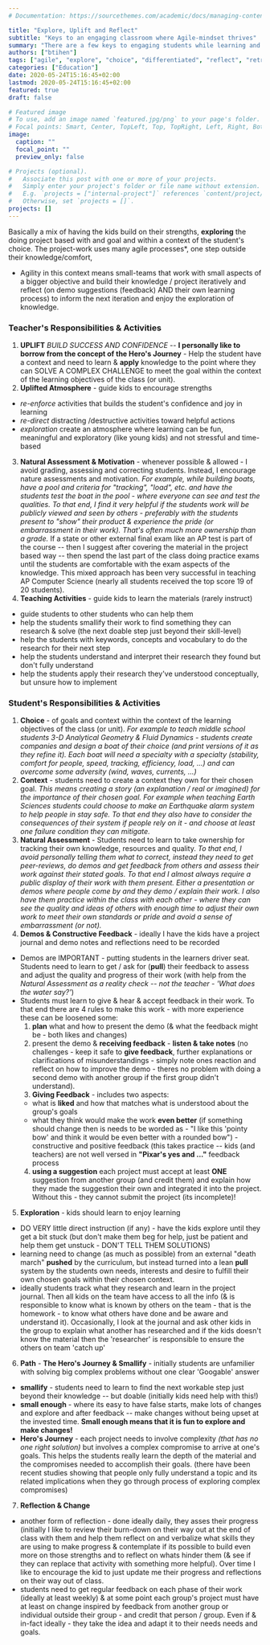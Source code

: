 ```yaml
---
# Documentation: https://sourcethemes.com/academic/docs/managing-content/

title: "Explore, Uplift and Reflect"
subtitle: "Keys to an engaging classroom where Agile-mindset thrives"
summary: "There are a few keys to engaging students while learning and enjoying their own worth as a person and learner.  While learning required materials -- within a context important to the student."
authors: ["btihen"]
tags: ["agile", "explore", "choice", "differentiated", "reflect", "retrospective", "uplift"]
categories: ["Education"]
date: 2020-05-24T15:16:45+02:00
lastmod: 2020-05-24T15:16:45+02:00
featured: true
draft: false

# Featured image
# To use, add an image named `featured.jpg/png` to your page's folder.
# Focal points: Smart, Center, TopLeft, Top, TopRight, Left, Right, BottomLeft, Bottom, BottomRight.
image:
  caption: ""
  focal_point: ""
  preview_only: false

# Projects (optional).
#   Associate this post with one or more of your projects.
#   Simply enter your project's folder or file name without extension.
#   E.g. `projects = ["internal-project"]` references `content/project/deep-learning/index.md`.
#   Otherwise, set `projects = []`.
projects: []
---
```


Basically a mix of having the kids build on their strengths, **exploring** the doing project based with and goal and within a context of the student's choice.  The project-work uses many agile processes*, one step outside their knowledge/comfort,

* Agility in this context means small-teams that work with small aspects of a bigger objective and build their knowledge / project iteratively and reflect (on demo suggestions (feedback) AND their own learning process) to inform the next iteration and enjoy the exploration of knowledge.

### Teacher's Responsibilities & Activities

1. **UPLIFT** _BUILD SUCCESS AND CONFIDENCE_ -- **I personally like to borrow from the concept of the Hero's Journey** - Help the student have a context and need to learn & **apply** knowledge to the point where they can SOLVE A COMPLEX CHALLENGE to meet the goal within the context of the learning objectives of the class (or unit).
2. **Uplifted Atmosphere** - guide kids to encourage strengths
  - _re-enforce_ activities that builds the student's confidence and joy in learning
  - _re-direct_ distracting /destructive activities toward helpful actions
  - _exploration_ create an atmosphere where learning can be fun, meaningful and exploratory (like young kids) and not stressful and time-based
3. **Natural Assessment & Motivation** - whenever possible & allowed - I avoid grading, assessing and correcting students.  Instead, I encourage nature assessments and motivation.
_For example, while building boats, have a pool and criteria for "tracking", "load", etc. and have the students test the boat in the pool - where everyone can see and test the qualities.  To that end, I find it very helpful if the students work will be publicly viewed and seen by others - preferably with the students present to "show" their product & experience the pride (or embarrassment in their work).  That's often much more ownership than a grade._
If a state or other external final exam like an AP test is part of the course -- then I suggest after covering the material in the project based way -- then spend the last part of the class doing practice exams until the students are comfortable with the exam aspects of the knowledge.  This mixed approach has been very successful in teaching AP Computer Science (nearly all students received the top score 19 of 20 students).
4. **Teaching Activities** - guide kids to learn the materials (rarely instruct)
  - guide students to other students who can help them
  - help the students smallify their work to find something they can research & solve (the next doable step just beyond their skill-level)
  - help the students with keywords, concepts and vocabulary to do the research for their next step
  - help the students understand and interpret their research they found but don't fully understand
  - help the students apply their research they've understood conceptually, but unsure how to implement

### Student's Responsibilities & Activities

1. **Choice** - of goals and context within the context of the learning objectives of the class (or unit).  _For example to teach middle school students 3-D Analytical Geometry & Fluid Dynamics - students create companies and design a boat of their choice (and print versions of it as they refine it).  Each boat will need a specialty with a specialty (stability, comfort for people, speed, tracking, efficiency, load, ...) and can overcome some adversity (wind, waves, currents, ...)_
2. **Context** - students need to create a context they own for their chosen goal.  _This means creating a story (an explanation / real or imagined) for the importance of their chosen goal. For example when teaching Earth Sciences students could choose to make an Earthquake alarm system to help people in stay safe.  To that end they also have to consider the consequences of their system if people rely on it - and choose at least one failure condition they can mitigate._
3. **Natural Assessment** - Students need to learn to take ownership for tracking their own knowledge, resources and quality.  _To that end, I avoid personally telling them what to correct, instead they need to get peer-reviews, do demos and get feedback from others and assess their work against their stated goals.  To that end I almost always require a public display of their work with them present.  Either a presentation or demos where people come by and they demo / explain their work.  I also have them practice within the class with each other - where they can see the quality and ideas of others with enough time to adjust their own work to meet their own standards or pride and avoid a sense of embarrassment (or not)._
4. **Demos & Constructive Feedback** - ideally I have the kids have a project journal and demo notes and reflections need to be recorded
  - Demos are IMPORTANT - putting students in the learners driver seat.  Students need to learn to get / ask for (**pull**) their feedback to assess and adjust the quality and progress of their work (with help from the _Natural Assessment as a reality check -- not the teacher - 'What does the water say?'_)
  - Students must learn to give & hear & accept feedback in their work.  To that end there are 4 rules to make this work - with more experience these can be loosened some:
    1. **plan** what and how to present the demo (& what the feedback might be - both likes and changes)
    2. present the demo & **receiving feedback** - **listen & take notes** (no challenges - keep it safe to **give feedback**, further explanations or clarifications of misunderstandings - simply note ones reaction and reflect on how to improve the demo - theres no problem with doing a second demo with another group if the first group didn't understand).
    3. **Giving Feedback** - includes two aspects:
      - what is **liked** and how that matches what is understood about the group's goals
      - what they think would make the work **even better** (if something should change then is needs to be worded as - "I like this 'pointy bow' and think it would be even better with a rounded bow") - constructive and positive feedback (this takes practice -- kids (and teachers) are not well versed in **"Pixar's yes and ..."** feedback process
    4. **using a suggestion** each project must accept at least **ONE** suggestion from another group (and credit them) and explain how they made the suggestion their own and integrated it into the project.  Without this - they cannot submit the project (its incomplete)!
5. **Exploration** - kids should learn to enjoy learning
  - DO VERY little direct instruction (if any) - have the kids explore until they get a bit stuck (but don't make them beg for help, just be patient and help them get unstuck - DON'T TELL THEM SOLUTIONS)
  - learning need to change (as much as possible) from an external "death march" **pushed** by the curriculum, but instead turned into a lean **pull** system by the students own needs, interests and desire to fulfill their own chosen goals within their chosen context.
  - ideally students track what they research and learn in the project journal.  Then all kids on the team have access to all the info (& is responsible to know what is known by others on the team - that is the homework - to know what others have done and be aware and understand it).  Occasionally, I look at the journal and ask other kids in the group to explain what another has researched and if the kids doesn't know the material then the 'researcher' is responsible to ensure the others on team 'catch up'
6. **Path** - **The Hero's Journey & Smallify** - initially students are unfamilier with solving big complex problems without one clear 'Googable' answer
  - **smallify** - students need to learn to find the next workable step just beyond their knowledge -- but doable (initially kids need help with this!)
  - **small enough** - where its easy to have false starts, make lots of changes and explore and after feedback -- make changes without being upset at the invested time.  **Small enough means that it is fun to explore and make changes!**
  - **Hero's Journey** - each project needs to involve complexity _(that has no one right solution)_ but involves a complex compromise to arrive at one's goals.  This helps the students really learn the depth of the material and the compromises needed to accomplish their goals. (there have been recent studies showing that people only fully understand a topic and its related implications when they go through process of exploring complex compromises)
7. **Reflection & Change**
  - another form of reflection - done ideally daily, they asses their progress (initially I like to review their burn-down on their way out at the end of class with them and help them reflect on and verbalize what skills they are using to make progress & contemplate if its possible to build even more on those strengths and to reflect on whats hinder them (& see if they can replace that activity with something more helpful).  Over time I like to encourage the kid to just update me their progress and reflections on their way out of class.
  - students need to get regular feedback on each phase of their work (ideally at least weekly) & at some point each group's project must have at least on change inspired by feedback from another group or individual outside their group - and credit that person / group. Even if & in-fact ideally - they take the idea and adapt it to their needs needs and goals.
